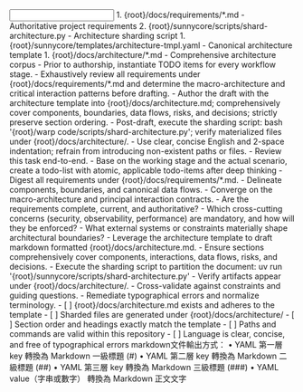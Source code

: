 <input>
  <context>
  1. {root}/docs/requirements/*.md - Authoritative project requirements
  2. {root}/sunnycore/scripts/shard-architecture.py - Architecture sharding script
  </context>
  <templates>
  1. {root}/sunnycore/templates/architecture-tmpl.yaml - Canonical architecture template
  </templates>
</input>

<output>
1. {root}/docs/architecture/*.md - Comprehensive architecture corpus
</output>

<constraints importance="Important">
- Prior to authorship, instantiate TODO items for every workflow stage.
- Exhaustively review all requirements under {root}/docs/requirements/*.md and determine the macro-architecture and critical interaction patterns before drafting.
- Author the draft with the architecture template into {root}/docs/architecture.md; comprehensively cover components, boundaries, data flows, risks, and decisions; strictly preserve section ordering.
- Post-draft, execute the sharding script: bash '{root}/warp code/scripts/shard-architecture.py'; verify materialized files under {root}/docs/architecture/.
- Use clear, concise English and 2-space indentation; refrain from introducing non-existent paths or files.
</constraints>

<workflow importance="Critical">
  <stage id="0: plan-todos">
  <tools: todo-list, sequential-thinking>
  - Review this task end-to-end.
  - Base on the working stage and the actual scenario, create a todo-list with atomic, applicable todo-items after deep thinking
  </tools: todo-list, sequential-thinking>
  </stage>

  <stage id="1: research">
  <tools: sequential-thinking, context7>
  - Digest all requirements under {root}/docs/requirements/*.md.
  - Delineate components, boundaries, and canonical data flows.
  - Converge on the macro-architecture and principal interaction contracts.
  </tools: sequential-thinking, context7>

  <questions>
  - Are the requirements complete, current, and authoritative?
  - Which cross-cutting concerns (security, observability, performance) are mandatory, and how will they be enforced?
  - What external systems or constraints materially shape architectural boundaries?
  </questions>
  </stage>

  <stage id="2: author">
  - Leverage the architecture template to draft markdown formatted {root}/docs/architecture.md.
  - Ensure sections comprehensively cover components, interactions, data flows, risks, and decisions.
  - Execute the sharding script to partition the document: uv run '{root}/sunnycore/scripts/shard-architecture.py'
  - Verify artifacts appear under {root}/docs/architecture/.
  </stage>

  <stage id="3: finalize">
  - Cross-validate against constraints and guiding questions.
  - Remediate typographical errors and normalize terminology.
  
  <checks>
  - [ ] {root}/docs/architecture.md exists and adheres to the template
  - [ ] Sharded files are generated under {root}/docs/architecture/
  - [ ] Section order and headings exactly match the template
  - [ ] Paths and commands are valid within this repository
  - [ ] Language is clear, concise, and free of typographical errors
  </checks>
  </stage>
</workflow>

<example>
markdown文件輸出方式：
	•	YAML 第一層 key 轉換為 Markdown 一級標題 (#)
	•	YAML 第二層 key 轉換為 Markdown 二級標題 (##)
	•	YAML 第三層 key 轉換為 Markdown 三級標題 (###)
	•	YAML value（字串或數字） 轉換為 Markdown 正文文字
</example>